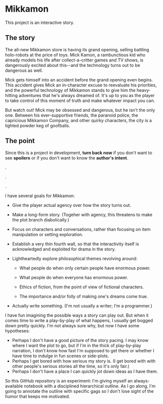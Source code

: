 Mikkamon
========

This project is an interactive story.

The story
---------

The all-new Mikkamon store is having its grand opening, selling
battling holo-robots at the price of toys. Mick Kamon, a rambunctious
kid who already models his life after collect-a-critter games and TV
shows, is dangerously excited about this--and the technology turns out
to be dangerous as well.

Mick gets himself into an accident before the grand opening even
begins. This accident gives Mick an in-character excuse to reevaluate
his priorities, and the powerful technology of Mikkamon stands to give
him the heavy-hitting adventures that he's always dreamed of. It's up
to you as the player to take control of this moment of truth and make
whatever impact you can.

But watch out! Mick may be obsessed and dangerous, but he isn't the
only one. Between his ever-supportive friends, the paranoid police,
the capricious Mikkamon Company, and other quirky characters, the city
is a lighted powder keg of goofballs.

The point
---------

Since this is a project in development, **turn back now** if you don't
want to see **spoilers** or if you don't want to know the **author's
intent**.

.

.

.

I have several goals for Mikkamon:

* Give the player actual agency over how the story turns out.

* Make a long-form story. (Togeher with agency, this threatens to
  make the plot branch diabolically.)

* Focus on characters and conversations, rather than focusing on item
  manipulation or setting exploration.

* Establish a very thin fourth wall, so that the interactivity itself
  is acknowledged and exploited for drama in the story.

* Lightheartedly explore philosophical themes revolving around:

  * What people do when only certain people have enormous power.

  * What people do when everyone has enormous power.

  * Ethics of fiction, from the point of view of fictional characters.

  * The importance and/or folly of making one's dreams come true.

* Actually write something. (I'm not usually a writer; I'm a
  programmer.)

I have fun imagining the possible ways a story can play out. But when
it comes time to write a play-by-play of what happens, I usually get
bogged down pretty quickly. I'm not always sure why, but now I have
some hypotheses:

* Perhaps I don't have a good picture of the story pacing. I may know
  where I want the plot to go, but if I'm in the thick of play-by-play
  narration, I don't know how fast I'm supposed to get there or
  whether I have time to indulge in fun scenes or side-plots.
* Perhaps I get bored with how serious my story is. (I get bored with
  with other people's serious stories all the time, so it's only
  fair.)
* Perhaps I don't have a place I can quickly jot down ideas as I have
  them.

So this GitHub repository is an experiment: I'm giving myself an
always-available notebook with a disciplined hierarchical outline. As
I go along, I'm going to annotate the outline with specific gags so I
don't lose sight of the humor that keeps me motivated.
